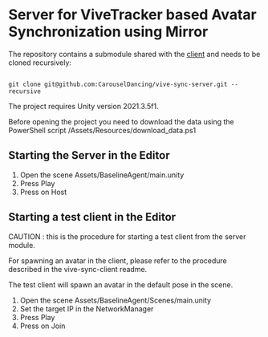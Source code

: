 # Server for ViveTracker based Avatar Synchronization using Mirror

The repository contains a submodule shared with the [client](https://github.com/CarouselDancing/vive-sync-client) and needs to be cloned recursively:

```

git clone git@github.com:CarouselDancing/vive-sync-server.git --recursive

```

The project requires Unity version 2021.3.5f1.

Before opening the project you need to download the data using the PowerShell script /Assets/Resources/download_data.ps1

## Starting the Server in the Editor

1. Open the scene Assets/BaselineAgent/main.unity
2. Press Play
3. Press on Host


## Starting a test client in the Editor
CAUTION : this is the procedure for starting a test client from the server module.

For spawning an avatar in the client, please refer to the procedure described in the vive-sync-client readme. 

The test client will spawn an avatar in the default pose in the scene.

1. Open the scene Assets/BaselineAgent/Scenes/main.unity
2. Set the target IP in the NetworkManager
3. Press Play
4. Press on Join


